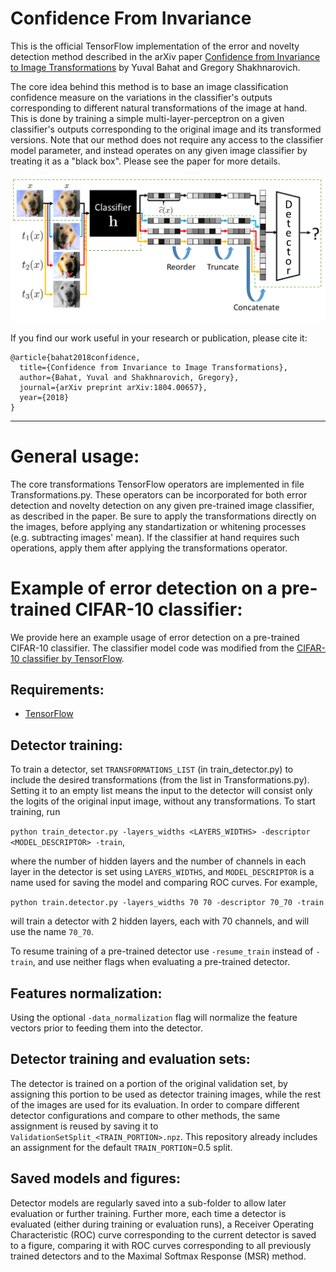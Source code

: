 # Confidence From Invariance
This is the official TensorFlow implementation of the error and novelty detection method described in the arXiv paper [Confidence from Invariance to Image Transformations](https://arxiv.org/abs/1804.00657) by Yuval Bahat and Gregory Shakhnarovich.

The core idea behind this method is to base an image classification confidence measure on the variations in the classifier's outputs corresponding to different natural transformations of the image at hand. This is done by training a simple multi-layer-perceptron on a given classifier's outputs corresponding to the original image and its transformed versions. Note that our method does not require any access to the classifier model parameter, and instead operates on any given image classifier by treating it as a "black box". Please see the paper for more details.

![sketch](system-overview.png)

If you find our work useful in your research or publication, please cite it:

```
@article{bahat2018confidence,
  title={Confidence from Invariance to Image Transformations},
  author={Bahat, Yuval and Shakhnarovich, Gregory},
  journal={arXiv preprint arXiv:1804.00657},
  year={2018}
}
```
----------
# General usage:
The core transformations TensorFlow operators are implemented in file Transformations.py. These
 operators can be incorporated for both error detection and novelty detection on any given pre-trained image 
 classifier, as described in the paper. Be sure to apply the transformations directly on the images, before applying any standartization or whitening processes (e.g. subtracting images' mean). If the classifier at hand requires such operations, apply them after applying the transformations operator.

# Example of error detection on a pre-trained CIFAR-10 classifier:
We provide here an example usage of error detection on a pre-trained CIFAR-10 classifier. The classifier model code was modified from the [CIFAR-10 classifier by TensorFlow](https://github.com/tensorflow/models/tree/master/tutorials/image/cifar10).

## Requirements:
* [TensorFlow](https://www.tensorflow.org/)

## Detector training:
To train a detector, set ```TRANSFORMATIONS_LIST``` (in train_detector.py) to include the desired transformations (from the list in Transformations.py). Setting it to an empty list means the input to the detector will consist only the logits of the original input image, without any transformations. To start training, run

```python train_detector.py -layers_widths <LAYERS_WIDTHS> -descriptor <MODEL_DESCRIPTOR> -train```,

where the number of hidden layers and the number of channels in each layer in the detector is set using ```LAYERS_WIDTHS```, and ```MODEL_DESCRIPTOR``` is a name used for saving the model and comparing ROC curves. For example,

```python train.detector.py -layers_widths 70 70 -descriptor 70_70 -train```

will train a detector with 2 hidden layers, each with 70 channels, and will use the name ```70_70```.

To resume training of a pre-trained detector use ```-resume_train``` instead of ```-train```, and use neither flags when evaluating a pre-trained detector.

## Features normalization:
Using the optional ```-data_normalization``` flag will normalize the feature vectors prior to feeding them into the detector.

## Detector training and evaluation sets:
The detector is trained on a portion of the original validation set, by assigning this portion to be used as detector training images, while the rest of the images are used for its evaluation. In order to compare different detector configurations and compare to other methods, the same assignment is reused by saving it to ```ValidationSetSplit_<TRAIN_PORTION>.npz```. This repository already includes an assignment for the default ```TRAIN_PORTION```=0.5 split.

## Saved models and figures:
Detector models are regularly saved into a sub-folder to allow later evaluation or further training. Further more, each time a detector is evaluated (either during training or evaluation runs), a Receiver Operating Characteristic (ROC) curve corresponding to the current detector is saved to a figure, comparing it with ROC curves corresponding to all previously trained detectors and to the Maximal Softmax Response (MSR) method.
